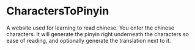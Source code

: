 # CharactersToPinyin
A website used for learning to read chinese. You enter the chinese characters. It will generate the pinyin right underneath the characters so ease of reading, and optionally generate the translation next to it. 
